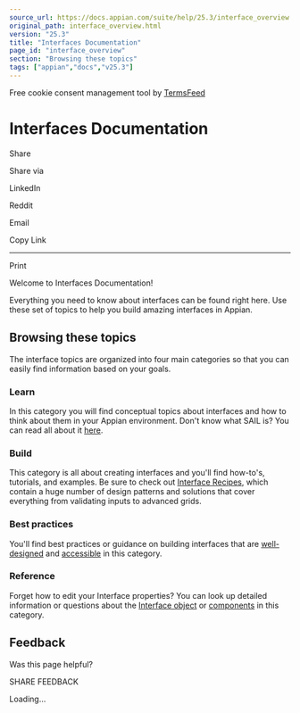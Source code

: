 ```yaml
---
source_url: https://docs.appian.com/suite/help/25.3/interface_overview.html
original_path: interface_overview.html
version: "25.3"
title: "Interfaces Documentation"
page_id: "interface_overview"
section: "Browsing these topics"
tags: ["appian","docs","v25.3"]
---
```



Free cookie consent management tool by [TermsFeed](https://www.termsfeed.com/)

# Interfaces Documentation

Share

Share via

LinkedIn

Reddit

Email

Copy Link

* * *

Print

Welcome to Interfaces Documentation!

Everything you need to know about interfaces can be found right here. Use these set of topics to help you build amazing interfaces in Appian.

## Browsing these topics

The interface topics are organized into four main categories so that you can easily find information based on your goals.

### Learn

In this category you will find conceptual topics about interfaces and how to think about them in your Appian environment. Don't know what SAIL is? You can read all about it [here](SAIL_Design.html).

### Build

This category is all about creating interfaces and you'll find how-to's, tutorials, and examples. Be sure to check out [Interface Recipes](SAIL_Recipes.html), which contain a huge number of design patterns and solutions that cover everything from validating inputs to advanced grids.

### Best practices

You'll find best practices or guidance on building interfaces that are [well-designed](sail/home.html) and [accessible](building_accessible_applications.html) in this category.

### Reference

Forget how to edit your Interface properties? You can look up detailed information or questions about the [Interface object](interface_object.html) or [components](SAIL_Components.html) in this category.

## Feedback

Was this page helpful?

SHARE FEEDBACK

Loading...